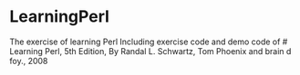 # LearningPerl
The exercise of learning Perl
Including exercise code and demo code of # Learning Perl, 5th Edition, By Randal L. Schwartz, Tom Phoenix and brain d foy., 2008 
